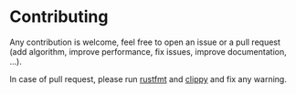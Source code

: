 # Contributing

Any contribution is welcome, feel free to open an issue or a pull request (add algorithm, improve performance,
fix issues, improve documentation, ...).

In case of pull request, please run [rustfmt](https://github.com/rust-lang/rustfmt) and
[clippy](https://github.com/rust-lang/rust-clippy) and fix any warning.